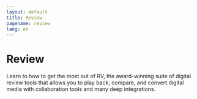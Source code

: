 ```yaml
---
layout: default
title: Review
pagename: review
lang: en
---
```


# Review

Learn to how to get the most out of RV, the award-winning suite of digital review tools that allows you to play back, compare, and convert digital media with collaboration tools and many deep integrations. 
